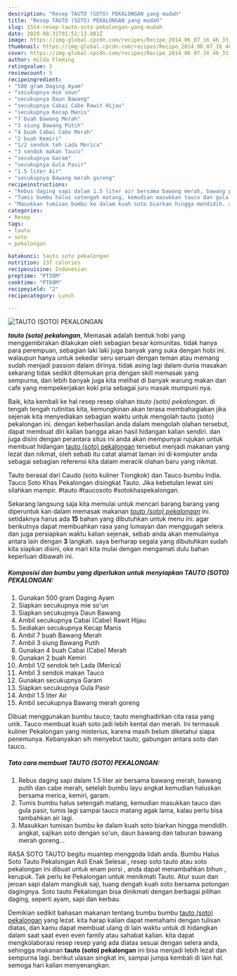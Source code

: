 ```yaml
---
description: "Resep TAUTO (SOTO) PEKALONGAN yang mudah"
title: "Resep TAUTO (SOTO) PEKALONGAN yang mudah"
slug: 1554-resep-tauto-soto-pekalongan-yang-mudah
date: 2020-08-31T01:52:13.881Z
image: https://img-global.cpcdn.com/recipes/Recipe_2014_06_07_16_46_33_785_e03990/751x532cq70/tauto-soto-pekalongan-foto-resep-utama.jpg
thumbnail: https://img-global.cpcdn.com/recipes/Recipe_2014_06_07_16_46_33_785_e03990/751x532cq70/tauto-soto-pekalongan-foto-resep-utama.jpg
cover: https://img-global.cpcdn.com/recipes/Recipe_2014_06_07_16_46_33_785_e03990/751x532cq70/tauto-soto-pekalongan-foto-resep-utama.jpg
author: Hilda Fleming
ratingvalue: 3
reviewcount: 5
recipeingredient:
- "500 gram Daging Ayam"
- "secukupnya mie soun"
- "secukupnya Daun Bawang"
- "secukupnya Cabai Cabe Rawit Hijau"
- "secukupnya Kecap Manis"
- "7 buah Bawang Merah"
- "3 siung Bawang Putih"
- "4 buah Cabai Cabe Merah"
- "2 buah Kemiri"
- "1/2 sendok teh Lada Merica"
- "3 sendok makan Tauco"
- "secukupnya Garam"
- "secukupnya Gula Pasir"
- "1.5 liter Air"
- "secukupnya Bawang merah goreng"
recipeinstructions:
- "Rebus daging sapi dalam 1.5 liter air bersama bawang merah, bawang putih dan cabe merah, setelah bumbu layu angkat kemudian haluskan bersama merica, kemiri, garam."
- "Tumis bumbu halus setengah matang, kemudian masukkan tauco dan gula pasir, tumis lagi sampai tauco matang agak lama, kalau perlu bisa tambahkan air lagi."
- "Masukkan tumisan bumbu ke dalam kuah soto biarkan hingga mendidih. angkat, sajikan soto dengan so&#39;un, daun bawang dan taburan bawang merah goreng..."
categories:
- Resep
tags:
- tauto
- soto
- pekalongan

katakunci: tauto soto pekalongan 
nutrition: 237 calories
recipecuisine: Indonesian
preptime: "PT38M"
cooktime: "PT60M"
recipeyield: "2"
recipecategory: Lunch

---
```



![TAUTO (SOTO) PEKALONGAN](https://img-global.cpcdn.com/recipes/Recipe_2014_06_07_16_46_33_785_e03990/751x532cq70/tauto-soto-pekalongan-foto-resep-utama.jpg)

<b><i>tauto (soto) pekalongan</i></b>, Memasak adalah bentuk hobi yang menggembirakan dilakukan oleh sebagian besar komunitas. tidak hanya para perempuan, sebagian laki laki juga banyak yang suka dengan hobi ini. walaupun hanya untuk sekedar seru seruan dengan teman atau memang sudah menjadi passion dalam dirinya. tidak asing lagi dalam dunia masakan sekarang tidak sedikit ditemukan pria dengan skill memasak yang sempurna, dan lebih banyak juga kita melihat di banyak warung makan dan cafe yang mempekerjakan koki pria sebagai juru masak mumpuni nya.

Baik, kita kembali ke hal resep resep olahan <i>tauto (soto) pekalongan</i>. di tengah tengah rutinitas kita, kemungkinan akan terasa membahagiakan jika sejenak kita menyediakan sebagian waktu untuk mengolah tauto (soto) pekalongan ini. dengan keberhasilan anda dalam mengolah olahan tersebut, dapat membuat diri kalian bangga akan hasil hidangan kalian sendiri. dan juga disini dengan perantara situs ini anda akan mempunyai rujukan untuk membuat hidangan <u>tauto (soto) pekalongan</u> tersebut menjadi makanan yang lezat dan nikmat, oleh sebab itu catat alamat laman ini di komputer anda sebagai sebagian referensi kita dalam meracik olahan baru yang nikmat.

Tauto berasal dari Caudo (soto kuliner Tiongkok) dan Tauco bumbu India. Tauco Soto Khas Pekalongan disingkat Tauto. Jika kebetulan lewat sini silahkan mampir. #tauto #taucosoto #sotokhaspekalongan.


Sekarang langsung saja kita memulai untuk mencari barang barang yang diperuntuk kan dalam memasak makanan <u><i>tauto (soto) pekalongan</i></u> ini. setidaknya harus ada <b>15</b> bahan yang dibutuhkan untuk menu ini. agar berikutnya dapat membuahkan rasa yang lumayan dan menggugah selera. dan juga persiapkan waktu kalian sejenak, sebab anda akan memulainya antara lain dengan <b>3</b> langkah. saya berharap segala yang dibutuhkan sudah kita siapkan disini, oke mari kita mulai dengan mengamati dulu bahan keperluan dibawah ini.

<!--inarticleads1-->

##### Komposisi dan bumbu yang diperlukan untuk menyiapkan TAUTO (SOTO) PEKALONGAN:

1. Gunakan 500 gram Daging Ayam
1. Siapkan secukupnya mie so&#39;un
1. Siapkan secukupnya Daun Bawang
1. Ambil secukupnya Cabai (Cabe) Rawit Hijau
1. Sediakan secukupnya Kecap Manis
1. Ambil 7 buah Bawang Merah
1. Ambil 3 siung Bawang Putih
1. Gunakan 4 buah Cabai (Cabe) Merah
1. Gunakan 2 buah Kemiri
1. Ambil 1/2 sendok teh Lada (Merica)
1. Ambil 3 sendok makan Tauco
1. Gunakan secukupnya Garam
1. Siapkan secukupnya Gula Pasir
1. Ambil 1.5 liter Air
1. Ambil secukupnya Bawang merah goreng


Dibuat menggunakan bumbu tauco; tauto menghadirkan cita rasa yang unik. Tauco membuat kuah soto jadi lebih kental dan merah. Ini termasuk kuliner Pekalongan yang misterius, karena masih belum diketahui siapa penemunya. Kebanyakan sih menyebut tauto, gabungan antara soto dan tauco. 

<!--inarticleads2-->

##### Tata cara membuat TAUTO (SOTO) PEKALONGAN:

1. Rebus daging sapi dalam 1.5 liter air bersama bawang merah, bawang putih dan cabe merah, setelah bumbu layu angkat kemudian haluskan bersama merica, kemiri, garam.
1. Tumis bumbu halus setengah matang, kemudian masukkan tauco dan gula pasir, tumis lagi sampai tauco matang agak lama, kalau perlu bisa tambahkan air lagi.
1. Masukkan tumisan bumbu ke dalam kuah soto biarkan hingga mendidih. angkat, sajikan soto dengan so&#39;un, daun bawang dan taburan bawang merah goreng...


RASA SOTO TAUTO begitu muantep menggoda lidah anda. Bumbu Halus Soto Tauto Pekalongan Asli Enak Selesai , resep soto tauto atau soto pekalongan ini dibuat untuk enam porsi , anda dapat menambahkan bihun , kerupuk. Tak perlu ke Pekalongan untuk menikmati Tauto. Atur suun dan jeroan sapi dalam mangkuk saji, tuang dengah kuah soto bersama potongan dagingnya. Soto tauto Pekalongan bisa dinikmati dengan berbagai pilihan daging, seperti ayam, sapi dan kerbau. 

Demikian sedikit bahasan makanan tentang bumbu bumbu <u>tauto (soto) pekalongan</u> yang lezat. kita harap kalian dapat memahami dengan tulisan diatas, dan kamu dapat membuat ulang di lain waktu untuk di hidangkan dalam saat saat even even family atau sahabat kalian. kita dapat mengkolaborasi resep resep yang ada diatas sesuai dengan selera anda, sehingga makanan <b>tauto (soto) pekalongan</b> ini bisa menjadi lebih lezat dan sempurna lagi. berikut ulasan singkat ini, sampai jumpa kembali di lain hal. semoga hari kalian menyenangkan.
